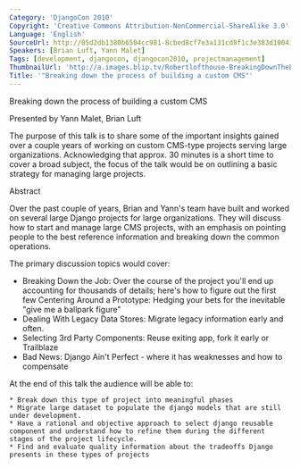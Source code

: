 ```yaml
---
Category: 'DjangoCon 2010'
Copyright: 'Creative Commons Attribution-NonCommercial-ShareAlike 3.0'
Language: 'English'
SourceUrl: http://05d2db1380b6504cc981-8cbed8cf7e3a131cd8f1c3e383d10041.r93.cf2.rackcdn.com/djangocon-2010/61_breaking-down-the-process-of-building-a-custom-cms.flv
Speakers: [Brian Luft, Yann Malet]
Tags: [development, djangocon, djangocon2010, projectmanagement]
ThumbnailUrl: 'http://a.images.blip.tv/Robertlofthouse-BreakingDownTheProcessOfBuildingACustomCMS112-442.jpg'
Title: '"Breaking down the process of building a custom CMS"'
---
```

Breaking down the process of building a custom CMS

Presented by Yann Malet, Brian Luft

The purpose of this talk is to share some of the important insights gained
over a couple years of working on custom CMS-type projects serving large
organizations. Acknowledging that approx. 30 minutes is a short time to cover
a broad subject, the focus of the talk would be on outlining a basic strategy
for managing large projects.

Abstract

Over the past couple of years, Brian and Yann's team have built and worked on
several large Django projects for large organizations. They will discuss how
to start and manage large CMS projects, with an emphasis on pointing people to
the best reference information and breaking down the common operations.

The primary discussion topics would cover:

  * Breaking Down the Job: Over the course of the project you'll end up accounting for thousands of details; here's how to figure out the first few Centering Around a Prototype: Hedging your bets for the inevitable "give me a ballpark figure" 
  * Dealing With Legacy Data Stores: Migrate legacy information early and often. 
  * Selecting 3rd Party Components: Reuse exiting app, fork it early or Trailblaze 
  * Bad News: Django Ain't Perfect - where it has weaknesses and how to compensate 

At the end of this talk the audience will be able to:

    * Break down this type of project into meaningful phases 
    * Migrate large dataset to populate the django models that are still under development. 
    * Have a rational and objective approach to select django reusable component and understand how to refine them during the different stages of the project lifecycle. 
    * Find and evaluate quality information about the tradeoffs Django presents in these types of projects 

